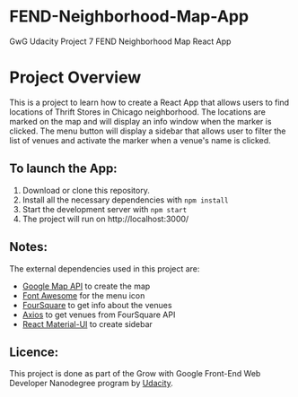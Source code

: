 # FEND-Neighborhood-Map-App 
GwG Udacity Project 7 FEND Neighborhood Map React App

# Project Overview

This is a project to learn how to create a React App that allows users to find locations of Thrift Stores in Chicago neighborhood. The locations are marked on the map and will display an info window when the marker is clicked. The menu button will display a sidebar that allows user to filter the list of venues and activate the marker when a venue's name is clicked.

## To launch the App:

1. Download or clone this repository.
2. Install all the necessary dependencies with `npm install`
3. Start the development server with `npm start`
4. The project will run on http://localhost:3000/

## Notes:

The external dependencies used in this project are:
* [Google Map API](https://developers.google.com/maps/documentation/javascript/tutorial) to create the map
* [Font Awesome](https://fontawesome.com/) for the menu icon
* [FourSquare](https://developer.foursquare.com/) to get info about the venues
* [Axios](https://github.com/axios/axios) to get venues from FourSquare API
* [React Material-UI](https://www.npmjs.com/package/@material-ui/core) to create sidebar

## Licence:

This project is done as part of the Grow with Google Front-End Web Developer Nanodegree program by [Udacity](https://www.udacity.com).
